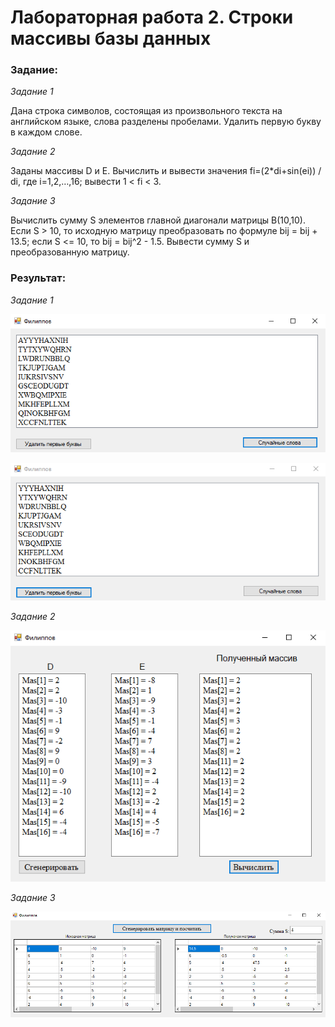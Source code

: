 # Лабораторная работа 2. Строки массивы базы данных

### Задание:

_Задание 1_

Дана строка символов, состоящая из произвольного текста на английском языке, слова разделены пробелами. Удалить первую букву в каждом слове.

_Задание 2_

Заданы массивы D и E. Вычислить и вывести значения fi=(2*di+sin(ei)) / di, где i=1,2,…,16; вывести  1 < fi < 3.

_Задание 3_

Вычислить сумму S элементов главной диагонали матрицы B(10,10). Если S > 10, то исходную матрицу преобразовать по формуле bij = bij + 13.5;  если S <= 10, то  bij = bij^2 - 1.5. Вывести сумму S и преобразованную матрицу.

### Результат:

_Задание 1_

![](result1.png)

![](result2.png)


_Задание 2_

![](result3.png)

_Задание 3_

![](result4.png)